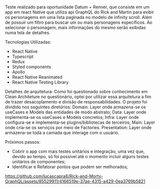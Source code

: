 Teste realizado para oportunidade Datum + Renner, que consiste em um app em react Native que utiliza api GraphQL do Rick and Martin para exibir os personagems em uma lista paginada no modelo de infinity scroll. Além de possuir um filtro para buscar um ou mais personagens específicos. Ao selecionar o personagem, mais informações do mesmo serão exibidas numa tela de detalhes.

Tecnologias Utilizadas:
- React Native
- Typescript
- Redux
- Styled components
- Apollo
- React Native Reanimated
- React Native Testing Library

Detalhes de arquitetura:
Como foi questionado sobre conhecimento em Clean Architeture no questionário, optei por utilizar essa arquitetura a fim de trazer desacoplamento e divisão de responsabilidades.
O projeto foi dividido nos seguintes diretórios:
Domain: Layer onde armazena-se os useCases e Models das entidades de modo abstrato;
Data: Layer onde implementa-se os useCases e Models concretos;
Infra: Layer onde configura-se e implementa-se plugins/bibliotecas de terceiros;
Main: Layer onde cria-se os serviços por meio de Factories.
Presentation: Layer onde armazena-se toda a camada que interage com o usuário.

Próximos passos:
- Cobrir o app com mais testes unitários e integração, uma vez que, devido ao tempo, só foi possível até o momento incluir alguns testes unitários de componentes;
- Identificar e Refatorar pontos que podem ser melhorados;

https://github.com/lucascapra6/Rick-and-Morty-GraphQL/assets/85529911/4166519e-37ae-4315-a429-0ea3769b5821
